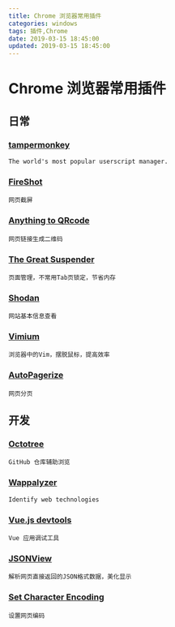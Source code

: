 ```yaml
---
title: Chrome 浏览器常用插件
categories: windows
tags: 插件,Chrome
date: 2019-03-15 18:45:00
updated: 2019-03-15 18:45:00
---
```

# Chrome 浏览器常用插件

## 日常

### [tampermonkey](https://chrome.google.com/webstore/detail/tampermonkey/dhdgffkkebhmkfjojejmpbldmpobfkfo?utm_source=chrome-ntp-icon)

  	The world's most popular userscript manager.

### [FireShot](https://chrome.google.com/webstore/detail/take-webpage-screenshots/mcbpblocgmgfnpjjppndjkmgjaogfceg?utm_source=chrome-ntp-icon)

  	网页截屏

### [Anything to QRcode](https://chrome.google.com/webstore/detail/anything-to-qrcode/calkaljlpglgogjfcidhlmmlgjnpmnmf)

  	网页链接生成二维码

### [The Great Suspender](https://chrome.google.com/webstore/detail/the-great-suspender/klbibkeccnjlkjkiokjodocebajanakg)

  	页面管理，不常用Tab页锁定，节省内存

### [Shodan](https://chrome.google.com/webstore/detail/shodan/jjalcfnidlmpjhdfepjhjbhnhkbgleap)

  	网站基本信息查看

### [Vimium](https://chrome.google.com/webstore/detail/vimium/dbepggeogbaibhgnhhndojpepiihcmeb)

  	浏览器中的Vim，摆脱鼠标，提高效率

### [AutoPagerize](https://chrome.google.com/webstore/detail/autopagerize/igiofjhpmpihnifddepnpngfjhkfenbp)

  	网页分页

## 开发

### [Octotree](https://chrome.google.com/webstore/detail/octotree/bkhaagjahfmjljalopjnoealnfndnagc?hl=en-US)

  	GitHub 仓库辅助浏览

### [Wappalyzer](https://chrome.google.com/webstore/detail/wappalyzer/gppongmhjkpfnbhagpmjfkannfbllamg?hl=en-US)

  	Identify web technologies

### [Vue.js devtools](https://chrome.google.com/webstore/detail/vuejs-devtools/nhdogjmejiglipccpnnnanhbledajbpd)

  	Vue 应用调试工具

### [JSONView](https://chrome.google.com/webstore/detail/jsonview/chklaanhfefbnpoihckbnefhakgolnmc)

  	解析网页直接返回的JSON格式数据，美化显示

### [Set Character Encoding](https://chrome.google.com/webstore/detail/set-character-encoding/bpojelgakakmcfmjfilgdlmhefphglae)

  	设置网页编码

  